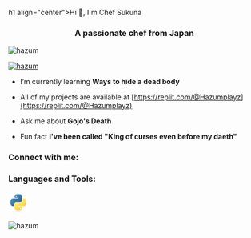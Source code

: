 h1 align="center">Hi 👋, I'm Chef Sukuna</h1>
<h3 align="center">A passionate chef from Japan</h3>

<p align="left"> <img src="https://komarev.com/ghpvc/?username=hazum&label=Profile%20views&color=0e75b6&style=flat" alt="hazum" /> </p>

<p align="left"> <a href="https://github.com/ryo-ma/github-profile-trophy"><img src="https://github-profile-trophy.vercel.app/?username=hazum" alt="hazum" /></a> </p>

- I’m currently learning **Ways to hide a dead body**

- All of my projects are available at [https://replit.com/@Hazumplayz](https://replit.com/@Hazumplayz)

- Ask me about **Gojo's Death**

- Fun fact **I've been called "King of curses even before my daeth"**

<h3 align="left">Connect with me:</h3>
<p align="left">
</p>

<h3 align="left">Languages and Tools:</h3>
<p align="left"> <a href="https://www.python.org" target="_blank" rel="noreferrer"> <img src="https://raw.githubusercontent.com/devicons/devicon/master/icons/python/python-original.svg" alt="python" width="40" height="40"/> </a> </p>

<p><img align="center" src="https://github-readme-stats.vercel.app/api/top-langs?username=hazum&show_icons=true&locale=en&layout=compact" alt="hazum" /></p>

